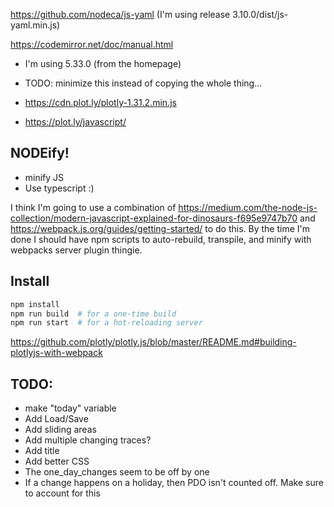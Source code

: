 https://github.com/nodeca/js-yaml (I'm using release 3.10.0/dist/js-yaml.min.js)

https://codemirror.net/doc/manual.html
- I'm using 5.33.0 (from the homepage)
- TODO: minimize this instead of copying the whole thing...

- https://cdn.plot.ly/plotly-1.31.2.min.js
- https://plot.ly/javascript/

## NODEify!

- minify JS
- Use typescript :)

I think I'm going to use a combination of
https://medium.com/the-node-js-collection/modern-javascript-explained-for-dinosaurs-f695e9747b70
and https://webpack.js.org/guides/getting-started/ to do this. By the time I'm
done I should have npm scripts  to auto-rebuild, transpile, and minify with
webpacks server plugin thingie.

## Install

```bash
npm install
npm run build  # for a one-time build
npm run start  # for a hot-reloading server
```

https://github.com/plotly/plotly.js/blob/master/README.md#building-plotlyjs-with-webpack

## TODO:
- make "today" variable
- Add Load/Save
- Add sliding areas
- Add multiple changing traces?
- Add title
- Add better CSS
- The one_day_changes seem to be off by one
- If a change happens on a holiday, then PDO isn't counted off. Make sure to account for this

